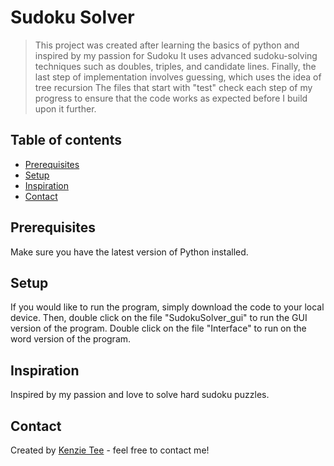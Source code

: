 # Sudoku Solver
> This project was created after learning the basics of python and inspired by my passion for Sudoku 
It uses advanced sudoku-solving techniques such as doubles, triples, and candidate lines. 
Finally, the last step of implementation involves guessing, which uses the idea of tree recursion 
The files that start with "test" check each step of my progress to ensure that the code works as expected before I build upon it further.

## Table of contents
* [Prerequisites](#prerequisites)
* [Setup](#setup)
* [Inspiration](#inspiration)
* [Contact](#contact)

## Prerequisites
Make sure you have the latest version of Python installed.

## Setup
If you would like to run the program, simply download the code to your local device. 
Then, double click on the file "SudokuSolver_gui" to run the GUI version of the program. Double click on the file "Interface" to run on the word version of the program. 

## Inspiration
Inspired by my passion and love to solve hard sudoku puzzles. 

## Contact
Created by [Kenzie Tee](https://www.linkedin.com/in/kenzie-tee-1276701b2/) - feel free to contact me!

